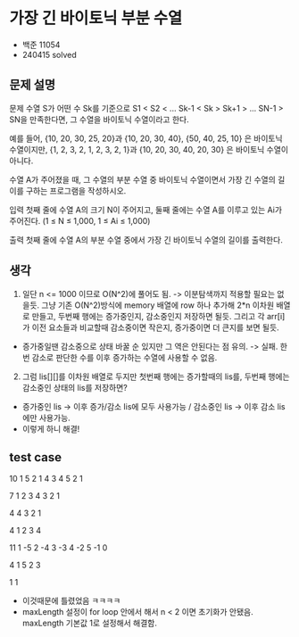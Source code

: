 # 가장 긴 바이토닉 부분 수열
- 백준 11054
- 240415 solved

## 문제 설명
문제
수열 S가 어떤 수 Sk를 기준으로 S1 < S2 < ... Sk-1 < Sk > Sk+1 > ... SN-1 > SN을 만족한다면, 그 수열을 바이토닉 수열이라고 한다.

예를 들어, {10, 20, 30, 25, 20}과 {10, 20, 30, 40}, {50, 40, 25, 10} 은 바이토닉 수열이지만,  {1, 2, 3, 2, 1, 2, 3, 2, 1}과 {10, 20, 30, 40, 20, 30} 은 바이토닉 수열이 아니다.

수열 A가 주어졌을 때, 그 수열의 부분 수열 중 바이토닉 수열이면서 가장 긴 수열의 길이를 구하는 프로그램을 작성하시오.

입력
첫째 줄에 수열 A의 크기 N이 주어지고, 둘째 줄에는 수열 A를 이루고 있는 Ai가 주어진다. (1 ≤ N ≤ 1,000, 1 ≤ Ai ≤ 1,000)

출력
첫째 줄에 수열 A의 부분 수열 중에서 가장 긴 바이토닉 수열의 길이를 출력한다.

## 생각
1. 일단 n <= 1000 이므로 O(N^2)에 풀어도 됨. -> 이분탐색까지 적용할 필요는 없을듯.
그냥 기존 O(N^2)방식에 memory 배열에 row 하나 추가해 2*n 이차원 배열로 만들고, 두번째 행에는 증가중인지, 감소중인지 저장하면 될듯. 그리고 각 arr[i]가 이전 요소들과 비교할때 감소중이면 작은지, 증가중이면 더 큰지를 보면 될듯.
- 증가중일땐 감소중으로 상태 바꿀 순 있지만 그 역은 안된다는 점 유의.
-> 실패. 한번 감소로 판단한 수를 이후 증가하는 수열에 사용할 수 없음.
2. 그럼 lis[][]를 이차원 배열로 두지만 첫번째 행에는 증가할때의 lis를, 두번째 행에는 감소중인 상태의 lis를 저장하면?
- 증가중인 lis -> 이후 증가/감소 lis에 모두 사용가능 / 감소중인 lis -> 이후 감소 lis에만 사용가능.
- 이렇게 하니 해결!

## test case
10
1 5 2 1 4 3 4 5 2 1

7
1 2 3 4 3 2 1

4
4 3 2 1

4
1 2 3 4

11
1 -5 2 -4 3 -3 4 -2 5 -1 0

4
1 5 2 3

1
1
- 이것때문에 틀렸었음 ㅋㅋㅋㅋ
- maxLength 설정이 for loop 안에서 해서 n < 2 이면 초기화가 안됐음. maxLength 기본값 1로 설정해서 해결함.